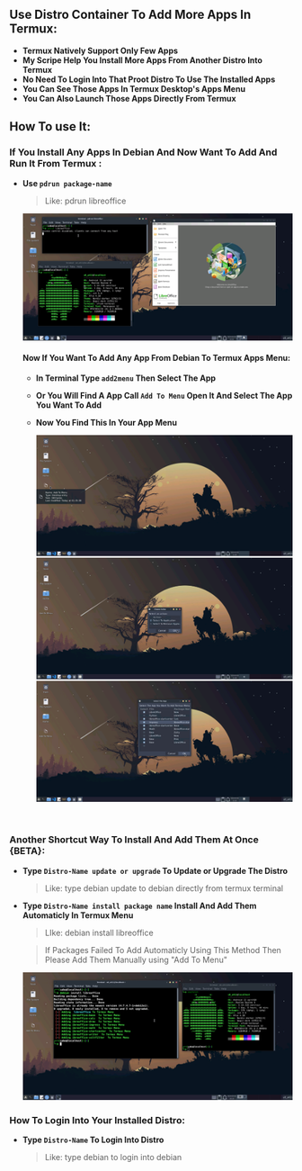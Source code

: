## Use Distro Container To Add More Apps In Termux:

- <b>Termux Natively Support Only Few Apps</b>
- <b>My Scripe Help You Install More Apps From Another Distro Into Termux</b>
- <b>No Need To Login Into That Proot Distro To Use The Installed Apps</b>
- <b>You Can See Those Apps In Termux Desktop's Apps Menu</b>
- <b>You Can Also Launch Those Apps Directly From Termux</b>

## How To use It:

### If You Install Any Apps In Debian And Now Want To Add And Run It From Termux :
- <b>Use `pdrun package-name`</b>

    >Like: pdrun libreoffice

    <center><img src="images/apps/container-pdrun-libreoffice.png"></center>

    #### Now If You Want To Add Any App From Debian To Termux Apps Menu:
  - <b>In Terminal Type `add2menu` Then Select The App</b>

  - <b>Or You Will Find A App Call `Add To Menu` Open It And Select The App You Want To Add</b>

  - <b>Now You Find This In Your App Menu</b>

    <center><img src="images/add2menu-icon.png"></center>
    <center><img src="images/add2menu-option.png"></center>
    <center><img src="images/add2menu-main-window.png"></center>

<br>

### Another Shortcut Way To Install And Add Them At Once {BETA}:

- <b>Type `Distro-Name update or upgrade` To Update or Upgrade The Distro</b>

    >Like: type debian update to debian directly from termux terminal
- <b>Type `Distro-Name install package name` Install And Add Them Automaticly In Termux Menu</b>

   > LIke: debian install libreoffice

   > If Packages Failed To Add Automaticly Using This Method Then Please Add Them Manually using "Add To Menu"
   <center><img src="images/apps/container-install-libreoffice.png"></center>

### How To Login Into Your Installed Distro:

- <b>Type `Distro-Name` To Login Into Distro</b>

    >Like: type debian to login into debian
